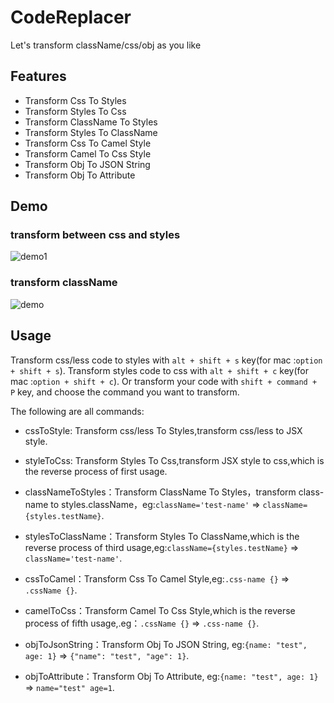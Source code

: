 # CodeReplacer

Let's transform className/css/obj as you like

## Features

- Transform Css To Styles
- Transform Styles To Css
- Transform ClassName To Styles
- Transform Styles To ClassName
- Transform Css To Camel Style
- Transform Camel To Css Style
- Transform Obj To JSON String
- Transform Obj To Attribute

## Demo

### transform between css and styles

![demo1](demo1.gif)

### transform className

![demo](demo.gif)

## Usage

Transform css/less code to styles with `alt + shift + s` key(for mac :`option + shift + s`).
Transform styles code to css with `alt + shift + c` key(for mac :`option + shift + c`).
Or transform your code with `shift + command + P` key, and choose the command you want to transform.

The following are all commands:

- cssToStyle: Transform css/less To Styles,transform css/less to JSX style.

- styleToCss: Transform Styles To Css,transform JSX style to css,which is the reverse process of first usage.

- classNameToStyles：Transform ClassName To Styles，transform class-name to styles.className，eg:`className='test-name'` => `className={styles.testName}`.

- stylesToClassName：Transform Styles To ClassName,which is the reverse process of third usage,eg:`className={styles.testName}` => `className='test-name'`.

- cssToCamel：Transform Css To Camel Style,eg:`.css-name {}` => `.cssName {}`.

- camelToCss：Transform Camel To Css Style,which is the reverse process of fifth usage,.eg：`.cssName {}` => `.css-name {}`.

- objToJsonString：Transform Obj To JSON String, eg:`{name: "test", age: 1}` => `{"name": "test", "age": 1}`.

- objToAttribute：Transform Obj To Attribute, eg:`{name: "test", age: 1}` => `name="test" age=1`.
